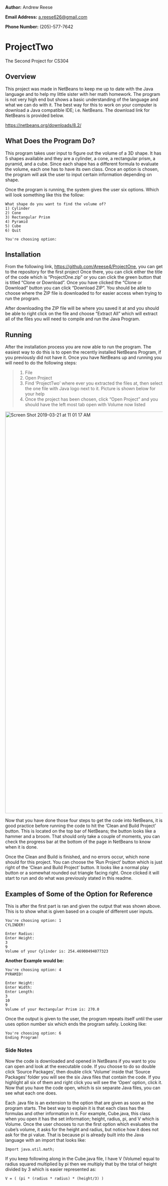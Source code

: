**Author:**
Andrew Reese

**Email Address:** 
a.reese626@gmail.com

**Phone Number:** 
(205)-577-7642


# ProjectTwo
The Second Project for CS304

## Overview

This project was made in NetBeans to keep me up to date with the Java language and to help my little sister with her math homework. The program is not very high end but shows a basic understanding of the language and what we can do with it. The best way for this to work on your computer is download a Java compatible IDE; i.e. NetBeans. The download link for NetBeans is provided below.

https://netbeans.org/downloads/8.2/

## What Does the Program Do?

This program takes user input to figure out the volume of a 3D shape. It has 5 shapes available and they are a cylinder, a cone, a rectangular prism, a pyramid, and a cube. Since each shape has a different formula to evaluate the volume, each one has to have its own class. Once an option is chosen, the program will ask the user to input certain information depending on shape. 

Once the program is running, the system gives the user six options. Which will look something like this the follow:

```
What shape do you want to find the volume of? 
1) Cylinder 
2) Cone 
3) Rectangular Prism 
4) Pyramid 
5) Cube 
6) Quit 

You're choosing option:
```

## Installation

From the following link, https://github.com/Areese4/ProjectOne, you can get to the repository for the first project Once there, you can click either the title of the code which is “ProjectOne.zip” or you can click the green button that is titled “Clone or Download”. Once you have clicked the “Clone or Download” button you can click “Download ZIP”. You should be able to choose where the ZIP file is downloaded to for easier access when trying to run the program. 

After downloading the ZIP file will be where you saved it at and you should be able to right click on the file and choose “Extract All” which will extract all of the files you will need to compile and run the Java Program.

## Running

After the installation process you are now able to run the program. The easiest way to do this is to open the recently installed NetBeans Program, if you previously did not have it. Once you have NetBeans up and running you will need to do the following steps:

>1.	File
>2.	Open Project
>3.	Find ‘ProjectTwo’ where ever you extracted the files at, then select the one file with Java logo next to it. Picture is shown below for your help
>4.	Once the project has been chosen, click “Open Project” and you should have the left most tab open with Volume now listed

<img width="1280" alt="Screen Shot 2019-03-21 at 11 01 17 AM" src="https://user-images.githubusercontent.com/37488517/54766132-c3153480-4bc8-11e9-9d4c-92e46484318c.png">

Now that you have done those four steps to get the code into NetBeans, it is good practice before running the code to hit the ‘Clean and Build Project’ button. This is located on the top bar of NetBeans; the button looks like a hammer and a broom. That should only take a couple of moments, you can check the progress bar at the bottom of the page in NetBeans to know when it is done.

Once the Clean and Build is finished, and no errors occur, which none should for this project. You can choose the ‘Run Project’ button which is just right of the ‘Clean and Build Project’ button. It looks like a normal play button or a somewhat rounded out triangle facing right. Once clicked it will start to run and do what was previously stated in this readme.

## Examples of Some of the Option for Reference

This is after the first part is ran and given the output that was shown above. This is to show what is given based on a couple of different user inputs.

```
You're choosing option: 1
CYLINDER! 

Enter Radius: 
Enter Height: 
3
9
Volume of your Cylinder is: 254.46900494077323
```

**Another Example would be:**

```
You're choosing option: 4
PYRAMID! 

Enter Height:
Enter Width:
Enter Length:
3
10
9
Volume of your Rectangular Prism is: 270.0
```

Once the output is given to the user, the program repeats itself until the user uses option number six which ends the program safely. Looking like:

```
You're choosing option: 6
Ending Program!
```

### Side Notes

Now the code is downloaded and opened in NetBeans if you want to you can open and look at the executable code.  If you choose to do so double click ‘Source Packages’, then double click ‘Volume’ inside that ‘Source Packages’ folder you will see the six Java files that contain the code. If you highlight all six of them and right click you will see the ‘Open’ option, click it. Now that you have the code open, which is six separate Java files, you can see what each one does.

Each .java file is an extension to the option that are given as soon as the program starts. The best way to explain it is that each class has the formulas and other information in it. For example, Cube.java, this class when you open it has the set information; height, radius, pi, and V which is Volume. Once the user chooses to run the first option which evaluates the cube’s volume, it asks for the height and radius, but notice how it does not ask for the pi value. That is because pi is already built into the Java language with an import that looks like:
```
Import java.util.math;
```
If you keep following along in the Cube.java file, I have V (Volume) equal to radius squared multiplied by pi then we multiply that by the total of height divided by 3 which is easier represented as:
```
V = ( (pi * (radius * radius) * (height/3) )
```
